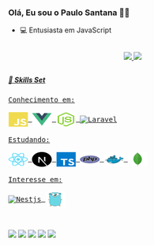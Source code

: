### Olá, Eu sou o Paulo Santana 👋🏽

- 💻 Entusiasta em JavaScript
   

##

<div align="center">
  <a href="https://github.com/paulosantana95">
  <img height="165em" src="https://github-readme-stats.vercel.app/api?username=paulosantana95&show_icons=true&theme=dark&include_all_commits=true&count_private=true"/>
  <img height="165em" src="https://github-readme-stats.vercel.app/api/top-langs/?username=paulosantana95&layout=compact&langs_count=7&theme=dark"/>
</div>

##

 ##### 🧠 Skills Set 
 
  <div style="display: inline_block;">
 <kbd align="center">
      <kbd>Conhecimento em:</kbd>
      <br />
      <br />
      <img align="center"  title="Javascript" alt="Js" height="30" width="40" src="https://raw.githubusercontent.com/devicons/devicon/master/icons/javascript/javascript-plain.svg">
      <img align="center"  title="Vuejs" alt="Vuejs" height="30" width="40" src="https://raw.githubusercontent.com/devicons/devicon/master/icons/vuejs/vuejs-original.svg">
      <img align="center" title="NodeJS" alt="NodeJS" height="30" width="40" src="https://raw.githubusercontent.com/devicons/devicon/master/icons/nodejs/nodejs-plain.svg">
      <img align="center" title="Laravel" alt="Laravel" height="30" width="40" src="https://upload.wikimedia.org/wikipedia/commons/thumb/9/9a/Laravel.svg/1200px-Laravel.svg.png">
<br />
<br /> 
</kbd>
<kbd align="center">
<kbd>Estudando:</kbd>
 <br />
 <br /> 
  <img align="center" title="React" alt="React" height="30" width="40" src="https://raw.githubusercontent.com/devicons/devicon/master/icons/react/react-original.svg">
   <img align="center" title="React" alt="React" height="30" width="40" src="https://raw.githubusercontent.com/devicons/devicon/master/icons/nextjs/nextjs-original.svg">
  <img align="center" title="TypeScript" alt="TypeScript" height="30" width="40" src="https://raw.githubusercontent.com/devicons/devicon/master/icons/typescript/typescript-plain.svg"> 
  <img align="center" title="PHP" alt="PHP" height="30" width="40" src="https://raw.githubusercontent.com/devicons/devicon/master/icons/php/php-original.svg">
  <img align="center" title="docker" alt="docker" height="30" width="40" src="https://raw.githubusercontent.com/devicons/devicon/master/icons/docker/docker-original.svg">
  <img align="center" title="mongodb" alt="mongodb" height="30" width="40" src="https://raw.githubusercontent.com/devicons/devicon/master/icons/mongodb/mongodb-original.svg">
   
 <br />
 <br />
</kbd> 
<kbd align="center">
<kbd>Interesse em:</kbd> 
     <br />
     <br />
   <img align="center" title="Nestjs" alt="Nestjs" height="30" width="40" src="https://uploads-ssl.webflow.com/61331aa6abb9fe5610bdfadb/614bd8ecf145b32538fff8b0_ed259587041c5ab79f24cb1e341f0a37.png"/>
   <img align="center" title="Go" alt="Go" height="30" width="40" src="https://raw.githubusercontent.com/devicons/devicon/master/icons/go/go-original.svg">
      
 <br />
 <br />
 </kbd>
    
 </div>
 
 ##
<div> 
  <a href="https://instagram.com/paulosantana.sa" target="_blank"><img src="https://img.shields.io/badge/-Instagram-%23E4405F?style=for-the-badge&logo=instagram&logoColor=white" target="_blank"></a>
 	<a href="https://www.twitch.tv/drake1_tv" target="_blank"><img src="https://img.shields.io/badge/Twitch-9146FF?style=for-the-badge&logo=twitch&logoColor=white" target="_blank"></a>
 <a href="https://discord.gg/cMANT6Bd3j" target="_blank"><img src="https://img.shields.io/badge/Discord-7289DA?style=for-the-badge&logo=discord&logoColor=white" target="_blank"></a> 
  <a href = "mailto:paulosantana.sa@gmail.com"><img src="https://img.shields.io/badge/-Gmail-%23333?style=for-the-badge&logo=gmail&logoColor=white" target="_blank"></a>
  <a href="https://www.linkedin.com/in/paulosantana95/" target="_blank"><img src="https://img.shields.io/badge/-LinkedIn-%230077B5?style=for-the-badge&logo=linkedin&logoColor=white" target="_blank"></a> 

